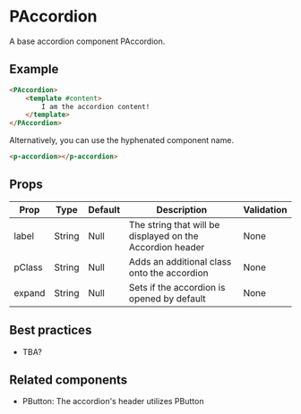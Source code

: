 # PAccordion

A base accordion component PAccordion.

## Example
```html
<PAccordion>
    <template #content>
        I am the accordion content!
    </template>
</PAccordion>
```
Alternatively, you can use the hyphenated component name.
```html
<p-accordion></p-accordion>
```

## Props

| Prop | Type |  Default | Description | Validation |
| ---- | ---- | -------- | ----------- | ---------- |
| label | String | Null | The string that will be displayed on the Accordion header | None |
| pClass | String | Null | Adds an additional class onto the accordion | None |
| expand | String | Null | Sets if the accordion is opened by default | None |

## Best practices

- TBA?

## Related components

- PButton: The accordion's header utilizes PButton
